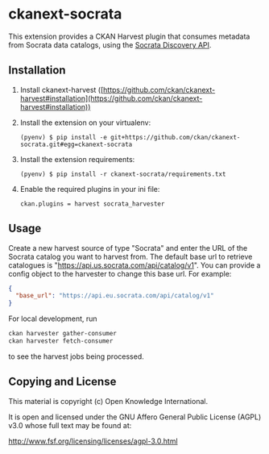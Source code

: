 # ckanext-socrata

This extension provides a CKAN Harvest plugin that consumes metadata from Socrata data catalogs, using the [Socrata Discovery API](https://socratadiscovery.docs.apiary.io).

## Installation

1.  Install ckanext-harvest ([https://github.com/ckan/ckanext-harvest#installation](https://github.com/ckan/ckanext-harvest#installation))

2.  Install the extension on your virtualenv:

        (pyenv) $ pip install -e git+https://github.com/ckan/ckanext-socrata.git#egg=ckanext-socrata

3.  Install the extension requirements:

        (pyenv) $ pip install -r ckanext-socrata/requirements.txt

4.  Enable the required plugins in your ini file:

        ckan.plugins = harvest socrata_harvester

## Usage

Create a new harvest source of type "Socrata" and enter the URL of the Socrata catalog you want to harvest from. The default base url to retrieve catalogues is "https://api.us.socrata.com/api/catalog/v1". You can provide a config object to the harvester to change this base url. For example:

```json
{
  "base_url": "https://api.eu.socrata.com/api/catalog/v1"
}
```

For local development, run

```bash
ckan harvester gather-consumer
ckan harvester fetch-consumer
```

to see the harvest jobs being processed.

## Copying and License

This material is copyright (c) Open Knowledge International.

It is open and licensed under the GNU Affero General Public License (AGPL) v3.0 whose full text may be found at:

http://www.fsf.org/licensing/licenses/agpl-3.0.html
